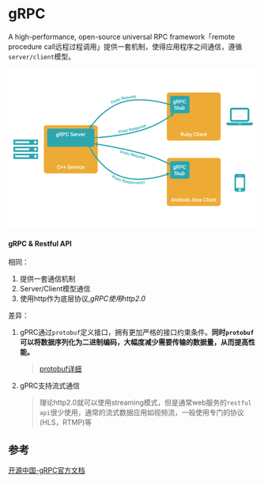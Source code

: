 # gRPC
A high-performance, open-source universal RPC framework「remote procedure call远程过程调用」提供一套机制，使得应用程序之间通信，遵循`server/client`模型。

![图1](../img/gRPC.assets/grpc_concept_diagram_00.png)

#### gRPC & Restful API

相同：

1. 提供一套通信机制
2. Server/Client模型通信
3. 使用http作为底层协议,*gRPC使用http2.0*

差异：

1. gPRC通过`protobuf`定义接口，拥有更加严格的接口约束条件。**同时`protobuf`可以将数据序列化为二进制编码，大幅度减少需要传输的数据量，从而提高性能。**

   > [protobuf详细](./Protobuf.md)

2. gPRC支持流式通信

   > 理论http2.0就可以使用streaming模式，但是通常web服务的`restful api`很少使用，通常的流式数据应用如视频流，一般使用专门的协议(HLS，RTMP)等





## 参考

[](https://www.jianshu.com/p/9c947d98e192)

[开源中国-gRPC官方文档](http://doc.oschina.net/grpc?t=60135#client)